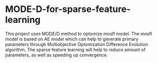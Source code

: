 # MODE-D-for-sparse-feature-learning
This project uses MODE/D method to optomize mosfl model. The mosfl model is based on AE model which can help to generate primary parameters
through Multiobjective Optomization Difference Evolution algorithm. The sparse feature learning will help to reduce amount of parameters, as
well as speeding up convergence.
